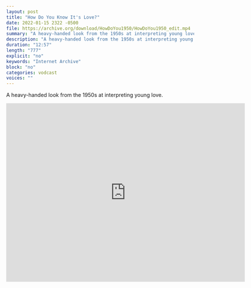 ```yaml
---
layout: post
title: "How Do You Know It's Love?"
date: 2022-01-15 2322 -0500
file: https://archive.org/download/HowDoYou1950/HowDoYou1950_edit.mp4
summary: "A heavy-handed look from the 1950s at interpreting young love."
description: "A heavy-handed look from the 1950s at interpreting young love."
duration: "12:57"
length: "777"
explicit: "no" 
keywords: "Internet Archive"
block: "no" 
categories: vodcast
voices: ""
---
```


A heavy-handed look from the 1950s at interpreting young love.

<iframe src="https://archive.org/embed/HowDoYou1950" width="640" height="480" frameborder="0" webkitallowfullscreen="true" mozallowfullscreen="true" allowfullscreen></iframe>

